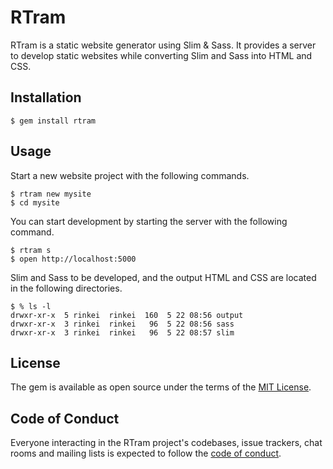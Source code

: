 # RTram

RTram is a static website generator using Slim & Sass.
It provides a server to develop static websites while converting Slim and Sass into HTML and CSS.

## Installation

```shell
$ gem install rtram
```

## Usage

Start a new website project with the following commands.

```shell
$ rtram new mysite
$ cd mysite
```

You can start development by starting the server with the following command.

```shell
$ rtram s
$ open http://localhost:5000
```

Slim and Sass to be developed, and the output HTML and CSS are located in the following directories.

```
$ % ls -l
drwxr-xr-x  5 rinkei  rinkei  160  5 22 08:56 output
drwxr-xr-x  3 rinkei  rinkei   96  5 22 08:56 sass
drwxr-xr-x  3 rinkei  rinkei   96  5 22 08:57 slim
```

## License

The gem is available as open source under the terms of the [MIT License](https://opensource.org/licenses/MIT).

## Code of Conduct

Everyone interacting in the RTram project's codebases, issue trackers, chat rooms and mailing lists is expected to follow the [code of conduct](https://github.com/rinkei/rtram/blob/master/CODE_OF_CONDUCT.md).
